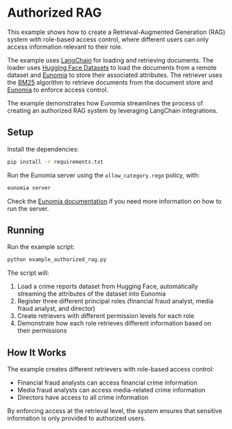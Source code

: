 # Authorized RAG

This example shows how to create a Retrieval-Augmented Generation (RAG) system with role-based access control, where different users can only access information relevant to their role.

The example uses [LangChain][langchain-github] for loading and retrieving documents. The loader uses [Hugging Face Datasets][huggingface-github] to load the documents from a remote dataset and [Eunomia][eunomia-github] to store their associated attributes. The retriever uses the [BM25][bm25-github] algorithm to retrieve documents from the document store and [Eunomia][eunomia-github] to enforce access control.

The example demonstrates how Eunomia streamlines the process of creating an authorized RAG system by leveraging LangChain integrations.

## Setup

Install the dependencies:

```bash
pip install -r requirements.txt
```

Run the Eunomia server using the `allow_category.rego` policy, with:

```bash
eunomia server
```

Check the [Eunomia documentation][eunomia-docs] if you need more information on how to run the server.

## Running

Run the example script:

```bash
python example_authorized_rag.py
```

The script will:

1. Load a crime reports dataset from Hugging Face, automatically streaming the attributes of the dataset into Eunomia
2. Register three different principal roles (financial fraud analyst, media fraud analyst, and director)
3. Create retrievers with different permission levels for each role
4. Demonstrate how each role retrieves different information based on their permissions

## How It Works

The example creates different retrievers with role-based access control:

- Financial fraud analysts can access financial crime information
- Media fraud analysts can access media-related crime information
- Directors have access to all crime information

By enforcing access at the retrieval level, the system ensures that sensitive information is only provided to authorized users.

[eunomia-github]: https://github.com/whataboutyou-ai/eunomia
[langchain-github]: https://github.com/langchain-ai/langchain
[huggingface-github]: https://github.com/huggingface/datasets
[bm25-github]: https://github.com/dorianbrown/rank_bm25
[eunomia-docs]: https://whataboutyou-ai.github.io/eunomia/
